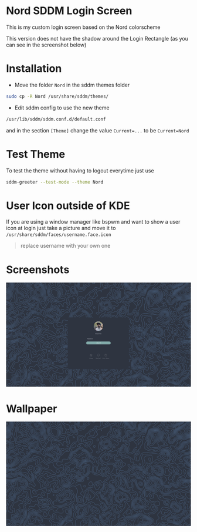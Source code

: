 # Nord SDDM Login Screen

This is my custom login screen based on the Nord colorscheme

This version does not have the shadow around the Login Rectangle (as you can see in the screenshot below)

# Installation
- Move the folder `Nord` in the sddm themes folder

```bash
sudo cp -R Nord /usr/share/sddm/themes/
```

- Edit sddm config to use the new theme

```bash
/usr/lib/sddm/sddm.conf.d/default.conf
```

and in the section `[Theme]` change the value `Current=...` to be `Current=Nord`

# Test Theme
To test the theme without having to logout everytime just use

```bash
sddm-greeter --test-mode --theme Nord
```


# User Icon outside of KDE

If you are using a window manager like bspwm and want to show a user icon at login just take a picture and move it to `/usr/share/sddm/faces/username.face.icon`

> replace username with your own one

# Screenshots
![preview](Nord/preview.png)

# Wallpaper
![wall](wallpaper/wallpaper.jpg)